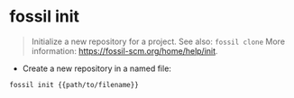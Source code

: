# fossil init

> Initialize a new repository for a project.
> See also: `fossil clone`
> More information: <https://fossil-scm.org/home/help/init>.

- Create a new repository in a named file:

`fossil init {{path/to/filename}}`
